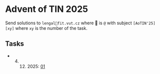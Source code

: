 # Advent of TIN 2025

Send solutions to `lengal🐉fit.vut.cz` where 🐉 is `@` with subject `[AoTIN'25][xy]` where `xy` is the number of the task.

## Tasks
* 4. 12. 2025: [01](/01.pdf)
